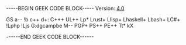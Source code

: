 -----BEGIN GEEK CODE BLOCK-----
Version: [4.0](https://github.com/telavivmakers/geek_code)

GS a-- !b c++ d+: C+++ UL++ Lp* Lrust+ Llisp+ Lhaskell+ Lbash+ LC#+ !Lphp !Ljs G:dgcampbe M-- PGP+ PS++ PE++ Tt* kX

------END GEEK CODE BLOCK------
